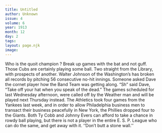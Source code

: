 ```yaml
---
title: Untitled
author: Unknown
issue: 4
volume: 6
year: 1913
month: 12
day: 2
tags:
layout: page.njk
image:
---
```

Who is the quoit champion ?       Break up games with the bat and not guff.       Those Cubs are certainly playing some ball. Two straight from the Library, with prospects of another. Walter Johnson of the Washington’s has broken all records by pitching 56 consecutive no-hit innings.       Someone asked Dave the cornet player how the Band Team was getting along. “Sh” said Dave, “Take off your hat when you speak of the dead.”      The games scheduled for last Wednesday afternoon, were called off by the Weather man and will be played next Thursday instead.       The Athletics took four games from the Yankees last week, and in order to allow Philadelphia business men to transact their business peacefully in New York, the Phillies dropped four to the Giants.       Both Ty Cobb and Johnny Evers can afford to take a chance in rowdy ball playing, but there is not a player in the entire E. S. P. League who can do the same, and get away with it. ‘‘Don’t butt a stone wall.’’ 


